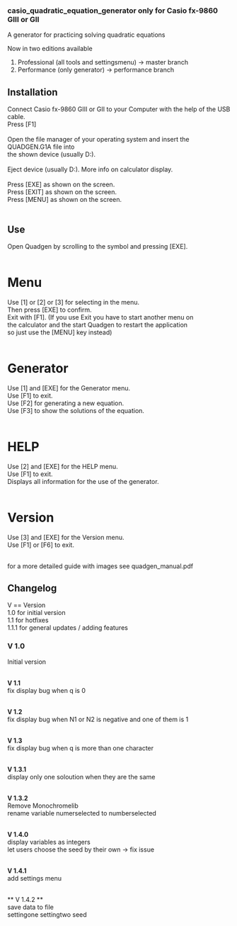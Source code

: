 ### casio_quadratic_equation_generator only for Casio fx-9860 GIII or GII
A generator for practicing solving quadratic equations

Now in two editions available

1. Professional   (all tools and settingsmenu)  -> master branch
2. Performance    (only generator)              -> performance branch

## Installation

Connect Casio fx-9860 GIII or GII to your Computer with the help of the USB cable.<br>
Press [F1]<br>
<br>
Open the file manager of your operating system and insert the QUADGEN.G1A file into <br>
the shown device (usually D:).<br>
<br>
Eject device (usually D:). More info on calculator display.<br>
<br>
Press [EXE] as shown on the screen.<br>
Press [EXIT] as shown on the screen.<br>
Press [MENU] as shown on the screen.<br>
<br>

## Use

Open Quadgen by scrolling to the symbol and pressing [EXE].<br>
<br>

# Menu
Use [1] or [2] or [3] for selecting in the menu.<br>
Then press [EXE] to confirm.<br>
Exit with [F1]. (If you use Exit you have to start another menu on<br>
the calculator and the start Quadgen to restart the application <br>
so just use the [MENU] key instead)<br>
<br>

# Generator
Use [1] and [EXE] for the Generator menu.<br>
Use [F1] to exit.<br>
Use [F2] for generating a new equation.<br>
Use [F3] to show the solutions of the equation.<br>
<br>

# HELP
Use [2] and [EXE] for the HELP menu.<br>
Use [F1] to exit.<br>
Displays all information for the use of the generator.<br>
<br>

# Version
Use [3] and [EXE] for the Version menu.<br>
Use [F1] or [F6] to exit.<br>
<br>

for a more detailed guide with images see quadgen_manual.pdf

## Changelog
V == Version<br>
1.0 for initial version<br>
1.1 for hotfixes<br>
1.1.1 for general updates / adding features<br>

### V 1.0
Initial version <br>
<br>

**V 1.1**<br>
fix display bug when q is 0<br>
<br>

**V 1.2**<br>
fix display bug when N1 or N2 is negative and one of them is 1<br>
<br>

**V 1.3**<br>
fix display bug when q is more than one character<br>
<br>

**V 1.3.1**<br>
display only one soloution when they are the same<br>
<br>

**V 1.3.2**<br>
Remove Monochromelib<br>
rename variable numerselected to numberselected<br>
<br>

**V 1.4.0**<br>
display variables as integers<br>
let users choose the seed by their own -> fix issue<br> 
<br>

**V 1.4.1**<br>
add settings menu<br>
<br>

** V 1.4.2 **<br>
save data to file<br>
settingone settingtwo seed<br>
<br>
